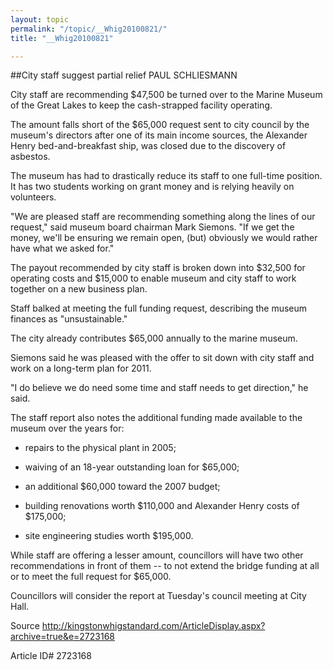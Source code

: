 ```yaml
---
layout: topic
permalink: "/topic/__Whig20100821/"
title: "__Whig20100821"

---
```


##City staff suggest partial relief
PAUL SCHLIESMANN



City staff are recommending $47,500 be turned over to the Marine Museum of the Great Lakes to keep the cash-strapped facility operating.

The amount falls short of the $65,000 request sent to city council by the museum's directors after one of its main income sources, the Alexander Henry bed-and-breakfast ship, was closed due to the discovery of asbestos.

The museum has had to drastically reduce its staff to one full-time position. It has two students working on grant money and is relying heavily on volunteers.

"We are pleased staff are recommending something along the lines of our request," said museum board chairman Mark Siemons. "If we get the money, we'll be ensuring we remain open, (but) obviously we would rather have what we asked for."

The payout recommended by city staff is broken down into $32,500 for operating costs and $15,000 to enable museum and city staff to work together on a new business plan.

Staff balked at meeting the full funding request, describing the museum finances as "unsustainable."

The city already contributes $65,000 annually to the marine museum.

Siemons said he was pleased with the offer to sit down with city staff and work on a long-term plan for 2011.

"I do believe we do need some time and staff needs to get direction," he said.

The staff report also notes the additional funding made available to the museum over the years for:

* repairs to the physical plant in 2005;

* waiving of an 18-year outstanding loan for $65,000;

* an additional $60,000 toward the 2007 budget;

* building renovations worth $110,000 and Alexander Henry costs of $175,000;

* site engineering studies worth $195,000.

While staff are offering a lesser amount, councillors will have two other recommendations in front of them -- to not extend the bridge funding at all or to meet the full request for $65,000.

Councillors will consider the report at Tuesday's council meeting at City Hall.



Source http://kingstonwhigstandard.com/ArticleDisplay.aspx?archive=true&e=2723168

Article ID# 2723168

